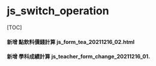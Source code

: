 # js_switch_operation
[TOC]

#### 新增 點飲料價錢計算 js_form_tea_20211216_02.html
#### 新增 學科成績計算 js_teacher_form_change_20211216_01.

